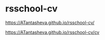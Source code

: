 # rsschool-cv

https://ATantasheva.github.io/rsschool-cv/

https://ATantasheva.github.io/rsschool-cv/cv
